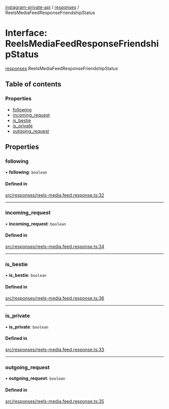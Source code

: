 [instagram-private-api](../../README.md) / [responses](../../modules/responses.md) / ReelsMediaFeedResponseFriendshipStatus

# Interface: ReelsMediaFeedResponseFriendshipStatus

[responses](../../modules/responses.md).ReelsMediaFeedResponseFriendshipStatus

## Table of contents

### Properties

- [following](ReelsMediaFeedResponseFriendshipStatus.md#following)
- [incoming\_request](ReelsMediaFeedResponseFriendshipStatus.md#incoming_request)
- [is\_bestie](ReelsMediaFeedResponseFriendshipStatus.md#is_bestie)
- [is\_private](ReelsMediaFeedResponseFriendshipStatus.md#is_private)
- [outgoing\_request](ReelsMediaFeedResponseFriendshipStatus.md#outgoing_request)

## Properties

### following

• **following**: `boolean`

#### Defined in

[src/responses/reels-media.feed.response.ts:32](https://github.com/Nerixyz/instagram-private-api/blob/4971f34/src/responses/reels-media.feed.response.ts#L32)

___

### incoming\_request

• **incoming\_request**: `boolean`

#### Defined in

[src/responses/reels-media.feed.response.ts:34](https://github.com/Nerixyz/instagram-private-api/blob/4971f34/src/responses/reels-media.feed.response.ts#L34)

___

### is\_bestie

• **is\_bestie**: `boolean`

#### Defined in

[src/responses/reels-media.feed.response.ts:36](https://github.com/Nerixyz/instagram-private-api/blob/4971f34/src/responses/reels-media.feed.response.ts#L36)

___

### is\_private

• **is\_private**: `boolean`

#### Defined in

[src/responses/reels-media.feed.response.ts:33](https://github.com/Nerixyz/instagram-private-api/blob/4971f34/src/responses/reels-media.feed.response.ts#L33)

___

### outgoing\_request

• **outgoing\_request**: `boolean`

#### Defined in

[src/responses/reels-media.feed.response.ts:35](https://github.com/Nerixyz/instagram-private-api/blob/4971f34/src/responses/reels-media.feed.response.ts#L35)
